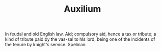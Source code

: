 ---
title: Auxilium
permalink: "/definitions/auxilium.html"
body: In feudal and old English law. Aid; compulsory aid, hence a tax or tribute;
  a kind of tribute paid by the vas-sal to hls lord, being one of the incidents of
  the tenure by knight's service. Spelman
published_at: '2018-07-07'
layout: post
---